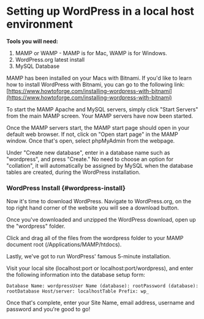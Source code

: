 # Setting up WordPress in a local host environment

**Tools you will need:**

1. MAMP or WAMP - MAMP is for Mac, WAMP is for Windows.
2. WordPress.org latest install
3. MySQL Database

 MAMP has been installed on your Macs with Bitnami. If you'd like to learn how to install WordPress with Bitnami, you can go to the following link: [https://www.howtoforge.com/installing-wordpress-with-bitnami](https://www.howtoforge.com/installing-wordpress-with-bitnami)​

To start the MAMP Apache and MySQL servers, simply click "Start Servers" from the main MAMP screen. Your MAMP servers have now been started.

Once the MAMP servers start, the MAMP start page should open in your default web browser. If not, click on "Open start page" in the MAMP window. Once that's open, select phpMyAdmin from the webpage.

Under "Create new database", enter in a database name such as "wordpress", and press "Create." No need to choose an option for "collation", it will automatically be assigned by MySQL when the database tables are created, during the WordPress installation.

### WordPress Install {#wordpress-install}

Now it's time to download WordPress. Navigate to WordPress.org, on the top right hand corner of the website you will see a download button.

Once you've downloaded and unzipped the WordPress download, open up the "wordpress" folder.

Click and drag all of the files from the wordpress folder to your MAMP document root \(/Applications/MAMP/htdocs\).

Lastly, we've got to run WordPress' famous 5-minute installation.

Visit your local site \(localhost:port or localhost:port/wordpress\), and enter the following information into the database setup form:

```text
Database Name: wordpressUser Name (database): rootPassword (database): rootDatabase Host/server: localhostTable Prefix: wp_
```

Once that's complete, enter your Site Name, email address, username and password and you're good to go!

